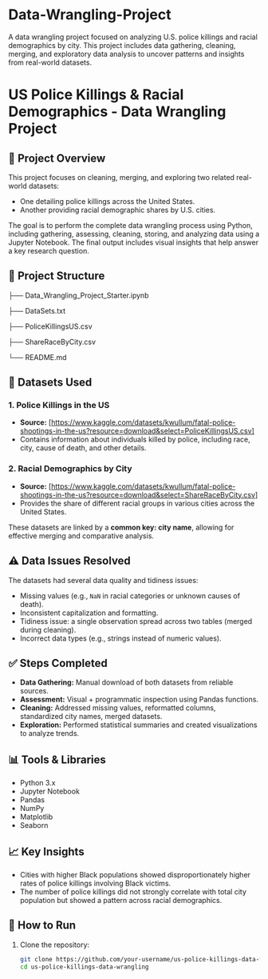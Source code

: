 # Data-Wrangling-Project
A data wrangling project focused on analyzing U.S. police killings and racial demographics by city. This project includes data gathering, cleaning, merging, and exploratory data analysis to uncover patterns and insights from real-world datasets.


# US Police Killings & Racial Demographics - Data Wrangling Project

## 📌 Project Overview
This project focuses on cleaning, merging, and exploring two related real-world datasets:
- One detailing police killings across the United States.
- Another providing racial demographic shares by U.S. cities.

The goal is to perform the complete data wrangling process using Python, including gathering, assessing, cleaning, storing, and analyzing data using a Jupyter Notebook. The final output includes visual insights that help answer a key research question.

## 📁 Project Structure
├── Data_Wrangling_Project_Starter.ipynb

├── DataSets.txt

├── PoliceKillingsUS.csv

├── ShareRaceByCity.csv

└── README.md


## 🧩 Datasets Used
### 1. Police Killings in the US
- **Source:** [https://www.kaggle.com/datasets/kwullum/fatal-police-shootings-in-the-us?resource=download&select=PoliceKillingsUS.csv]
- Contains information about individuals killed by police, including race, city, cause of death, and other details.

### 2. Racial Demographics by City
- **Source:** [https://www.kaggle.com/datasets/kwullum/fatal-police-shootings-in-the-us?resource=download&select=ShareRaceByCity.csv]
- Provides the share of different racial groups in various cities across the United States.

These datasets are linked by a **common key: city name**, allowing for effective merging and comparative analysis.

## ⚠️ Data Issues Resolved
The datasets had several data quality and tidiness issues:
- Missing values (e.g., `NaN` in racial categories or unknown causes of death).
- Inconsistent capitalization and formatting.
- Tidiness issue: a single observation spread across two tables (merged during cleaning).
- Incorrect data types (e.g., strings instead of numeric values).

## ✅ Steps Completed
- **Data Gathering:** Manual download of both datasets from reliable sources.
- **Assessment:** Visual + programmatic inspection using Pandas functions.
- **Cleaning:** Addressed missing values, reformatted columns, standardized city names, merged datasets.
- **Exploration:** Performed statistical summaries and created visualizations to analyze trends.

## 📊 Tools & Libraries
- Python 3.x
- Jupyter Notebook
- Pandas
- NumPy
- Matplotlib
- Seaborn

## 📈 Key Insights
- Cities with higher Black populations showed disproportionately higher rates of police killings involving Black victims.
- The number of police killings did not strongly correlate with total city population but showed a pattern across racial demographics.

## 🔧 How to Run
1. Clone the repository:
   ```bash
   git clone https://github.com/your-username/us-police-killings-data-wrangling.git
   cd us-police-killings-data-wrangling

